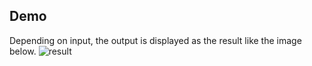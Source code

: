 ## Demo

Depending on input, the output is displayed as the result like the image below.
![result](https://github.com/ryonakao/WebCrawlerForSerps/media/demo.gif)